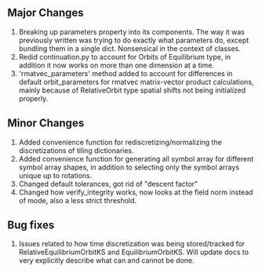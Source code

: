 Major Changes
-------------
1. Breaking up parameters property into its components. The way it was previously written was trying to do
exactly what parameters do, except bundling them in a single dict. Nonsensical in the context of classes.
2. Redid continuation.py to account for Orbits of Equilibrium type, in addition it now works on more than one dimension
at a time. 
3. 'rmatvec_parameters' method added to account for differences in default orbit_parameters for rmatvec matrix-vector
product calculations, mainly because of RelativeOrbit type spatial shifts not being initialized properly. 

Minor Changes
-------------

1. Added convenience function for rediscretizing/normalizing the discretizations of tiling dictionaries. 
2. Added convenience function for generating all symbol array for different symbol array shapes, in addition
to selecting only the symbol arrays unique up to rotations.
3. Changed default tolerances, got rid of "descent factor" 
4. Changed how verify_integrity works, now looks at the field norm instead of mode, also a less strict threshold. 



Bug fixes
---------
1. Issues related to how time discretization was being stored/tracked for RelativeEquilibriumOrbitKS and
EquilibriumOrbitKS. Will update docs to very explicitly describe what can and cannot be done. 